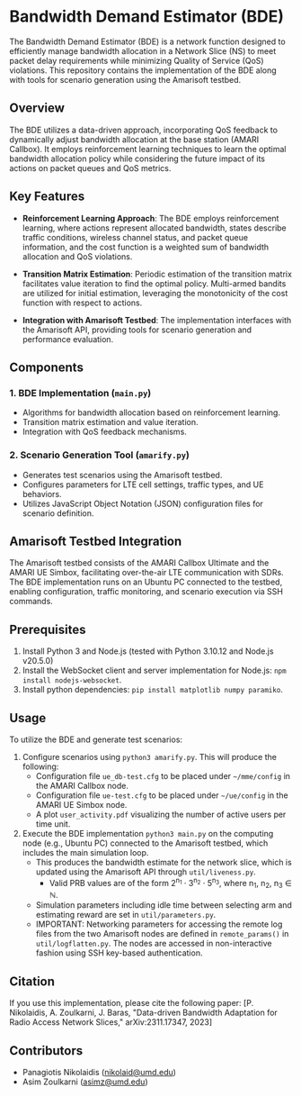 # Bandwidth Demand Estimator (BDE)

The Bandwidth Demand Estimator (BDE) is a network function designed to efficiently manage bandwidth allocation in a Network Slice (NS) to meet packet delay requirements while minimizing Quality of Service (QoS) violations. This repository contains the implementation of the BDE along with tools for scenario generation using the Amarisoft testbed.

## Overview

The BDE utilizes a data-driven approach, incorporating QoS feedback to dynamically adjust bandwidth allocation at the base station (AMARI Callbox). It employs reinforcement learning techniques to learn the optimal bandwidth allocation policy while considering the future impact of its actions on packet queues and QoS metrics.

## Key Features

- **Reinforcement Learning Approach**: The BDE employs reinforcement learning, where actions represent allocated bandwidth, states describe traffic conditions, wireless channel status, and packet queue information, and the cost function is a weighted sum of bandwidth allocation and QoS violations.

- **Transition Matrix Estimation**: Periodic estimation of the transition matrix facilitates value iteration to find the optimal policy. Multi-armed bandits are utilized for initial estimation, leveraging the monotonicity of the cost function with respect to actions.

- **Integration with Amarisoft Testbed**: The implementation interfaces with the Amarisoft API, providing tools for scenario generation and performance evaluation.

## Components

### 1. BDE Implementation (`main.py`)
   - Algorithms for bandwidth allocation based on reinforcement learning.
   - Transition matrix estimation and value iteration.
   - Integration with QoS feedback mechanisms.

### 2. Scenario Generation Tool (`amarify.py`)
   - Generates test scenarios using the Amarisoft testbed.
   - Configures parameters for LTE cell settings, traffic types, and UE behaviors.
   - Utilizes JavaScript Object Notation (JSON) configuration files for scenario definition.

## Amarisoft Testbed Integration

The Amarisoft testbed consists of the AMARI Callbox Ultimate and the AMARI UE Simbox, facilitating over-the-air LTE communication with SDRs. The BDE implementation runs on an Ubuntu PC connected to the testbed, enabling configuration, traffic monitoring, and scenario execution via SSH commands.

## Prerequisites
1. Install Python 3 and Node.js (tested with Python 3.10.12 and Node.js v20.5.0)
2. Install the WebSocket client and server implementation for Node.js: `npm install nodejs-websocket`.
3. Install python dependencies: `pip install matplotlib numpy paramiko`.

## Usage

To utilize the BDE and generate test scenarios:
1. Configure scenarios using `python3 amarify.py`. This will produce the following:
   - Configuration file `ue_db-test.cfg` to be placed under `~/mme/config` in the AMARI Callbox node.
   - Configuration file `ue-test.cfg` to be placed under `~/ue/config` in the AMARI UE Simbox node.
   - A plot `user_activity.pdf` visualizing the number of active users per time unit.
2. Execute the BDE implementation `python3 main.py` on the computing node (e.g., Ubuntu PC) connected to the Amarisoft testbed, which includes the main simulation loop.
   - This produces the bandwidth estimate for the network slice, which is updated using the Amarisoft API through `util/liveness.py`.
      - Valid PRB values are of the form 2<sup>n<sub>1</sub></sup> · 3<sup>n<sub>2</sub></sup> · 5<sup>n<sub>3</sub></sup>, where n<sub>1</sub>, n<sub>2</sub>, n<sub>3</sub> ∈ ℕ.
   - Simulation parameters including idle time between selecting arm and estimating reward are set in `util/parameters.py`.
   - IMPORTANT: Networking parameters for accessing the remote log files from the two Amarisoft nodes are defined in `remote_params()` in `util/logflatten.py`. The nodes are accessed in non-interactive fashion using SSH key-based authentication.

## Citation

If you use this implementation, please cite the following paper:
[P. Nikolaidis, A. Zoulkarni, J. Baras, "Data-driven Bandwidth Adaptation for Radio Access Network Slices," arXiv:2311.17347, 2023]

## Contributors

- Panagiotis Nikolaidis (nikolaid@umd.edu)
- Asim Zoulkarni (asimz@umd.edu)
